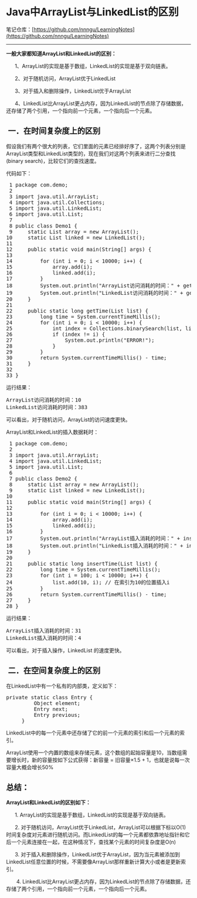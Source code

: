 # Java中ArrayList与LinkedList的区别

笔记仓库：[https://github.com/nnngu/LearningNotes](https://github.com/nnngu/LearningNotes)    

---

**一般大家都知道ArrayList和LinkedList的区别：**

      1、ArrayList的实现是基于数组，LinkedList的实现是基于双向链表。
	  
      2、对于随机访问，ArrayList优于LinkedList

      3、对于插入和删除操作，LinkedList优于ArrayList

      4、LinkedList比ArrayList更占内存，因为LinkedList的节点除了存储数据，还存储了两个引用，一个指向前一个元素，一个指向后一个元素。

##  **一．在时间复杂度上的区别**

假设我们有两个很大的列表，它们里面的元素已经排好序了，这两个列表分别是ArrayList类型和LinkedList类型的，现在我们对这两个列表来进行二分查找(binary search)，比较它们的查找速度。

代码如下：

<pre> 1 package com.demo;
 2 
 3 import java.util.ArrayList;
 4 import java.util.Collections;
 5 import java.util.LinkedList;
 6 import java.util.List;
 7 
 8 public class Demo1 {
 9     static List<Integer> array = new ArrayList<Integer>();
10     static List<Integer> linked = new LinkedList<Integer>();
11 
12     public static void main(String[] args) {
13 
14         for (int i = 0; i < 10000; i++) {
15             array.add(i);
16             linked.add(i);
17         }
18         System.out.println("ArrayList访问消耗的时间：" + getTime(array));
19         System.out.println("LinkedList访问消耗的时间：" + getTime(linked));
20     }
21 
22     public static long getTime(List list) {
23         long time = System.currentTimeMillis();
24         for (int i = 0; i < 10000; i++) {
25             int index = Collections.binarySearch(list, list.get(i));
26             if (index != i) {
27                 System.out.println("ERROR!");
28             }
29         }
30         return System.currentTimeMillis() - time;
31     }
32 
33 }</pre>

运行结果：

<pre>ArrayList访问消耗的时间：10
LinkedList访问消耗的时间：383</pre>

可以看出，对于随机访问，ArrayList的访问速度更快。 

ArrayList和LinkedList的插入数据耗时：

<pre> 1 package com.demo;
 2 
 3 import java.util.ArrayList; 
 4 import java.util.LinkedList;
 5 import java.util.List;
 6 
 7 public class Demo2 {
 8     static List<Integer> array = new ArrayList<Integer>();
 9     static List<Integer> linked = new LinkedList<Integer>();
10 
11     public static void main(String[] args) {
12 
13         for (int i = 0; i < 10000; i++) {
14             array.add(i);
15             linked.add(i);
16         }
17         System.out.println("ArrayList插入消耗的时间：" + insertTime(array));
18         System.out.println("LinkedList插入消耗的时间：" + insertTime(linked));
19     }
20 
21     public static long insertTime(List list) {
22         long time = System.currentTimeMillis();
23         for (int i = 100; i < 10000; i++) {
24             list.add(10, i); // 在索引为10的位置插入i
25         }
26         return System.currentTimeMillis() - time;
27     }
28 }</pre>

运行结果：

<pre>ArrayList插入消耗的时间：31
LinkedList插入消耗的时间：4</pre>

可以看出，对于插入操作，LinkedList 的速度更快。

##  二．在空间复杂度上的区别

在LinkedList中有一个私有的内部类，定义如下：

<pre>private static class Entry {   
         Object element;   
         Entry next;   
         Entry previous;   
     }   </pre>

LinkedList中的每一个元素中还存储了它的前一个元素的索引和后一个元素的索引。

ArrayList使用一个内置的数组来存储元素，这个数组的起始容量是10，当数组需要增长时，新的容量按如下公式获得：新容量 = 旧容量&times;1.5 + 1，也就是说每一次容量大概会增长50% 

## 总结：

**ArrayList和LinkedList的区别如下：**

      1\. ArrayList的实现是基于数组，LinkedList的实现是基于双向链表。 
	  
      2\. 对于随机访问，ArrayList优于LinkedList，ArrayList可以根据下标以O(1)时间复杂度对元素进行随机访问。而LinkedList的每一个元素都依靠地址指针和它后一个元素连接在一起，在这种情况下，查找某个元素的时间复杂度是O(n) 

      3\. 对于插入和删除操作，LinkedList优于ArrayList，因为当元素被添加到LinkedList任意位置的时候，不需要像ArrayList那样重新计算大小或者是更新索引。 

　　4\. LinkedList比ArrayList更占内存，因为LinkedList的节点除了存储数据，还存储了两个引用，一个指向前一个元素，一个指向后一个元素。

